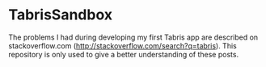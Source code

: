 TabrisSandbox
=============

The problems I had during developing my first Tabris app are described on stackoverflow.com
(http://stackoverflow.com/search?q=tabris).
This repository is only used to give a better understanding of these posts.
